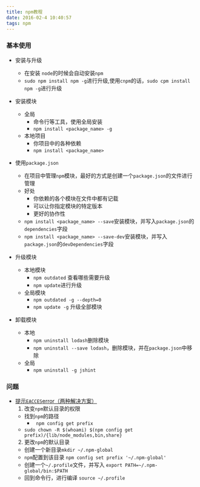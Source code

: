 ```yaml
---
title: npm教程
date: 2016-02-4 10:40:57
tags: npm
---
```


### 基本使用

* 安装与升级
	* 在安装 `node`的时候会自动安装`npm`
	* `sudo npm install npm -g`进行升级,使用`cnpm`的话，`sudo cpm install npm -g`进行升级


* 安装模块
  * 全局
    * 命令行等工具，使用全局安装
    * `npm install <package_name> -g`
  * 本地项目
    * 你项目中的各种依赖
    * `npm install <package_name>`


* 使用`package.json`
  * 在项目中管理`npm`模块，最好的方式是创建一个`package.json`的文件进行管理
  * 好处
    * 你依赖的各个模块在文件中都有记载
    * 可以让你指定模块的特定版本
    * 更好的协作性
  * `npm install <package_name> --save`安装模块，并写入`package.json`的`dependencies`字段
  * `npm install <package_name> --save-dev`安装模块，并写入`package.json`的`devDependencies`字段


* 升级模块
  * 本地模块
    * `npm outdated` 查看哪些需要升级
    * `npm update`进行升级
  * 全局模块
    * `npm outdated -g --depth=0`
    * `npm update -g` 升级全部模块


* 卸载模块
  * 本地
    * `npm uninstall lodash`删除模块
    * `npm uninstall --save lodash`，删除模块，并在`package.json`中移除
  * 全局
    * `npm uninstall -g jshint`

### 问题

* [提示`EACCES`error（两种解决方案）](https://docs.npmjs.com/getting-started/fixing-npm-permissions)
  1. 改变`npm`默认目录的权限
    * 找到`npm`的路径
      * ` npm config get prefix`
    * `sudo chown -R $(whoami) $(npm config get prefix)/{lib/node_modules,bin,share}`
  2. 更改`npm`的默认目录
    * 创建一个新目录`mkdir ~/.npm-global`
    * `npm`配置到该目录 `npm config set prefix '~/.npm-global'`
    * 创建一个`~/.profile`文件，并写入 `export PATH=~/.npm-global/bin:$PATH`
    * 回到命令行，进行编译 `source ~/.profile`

